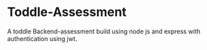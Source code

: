 # Toddle-Assessment
A toddle Backend-assessment build using node js and express with authentication using jwt. 
